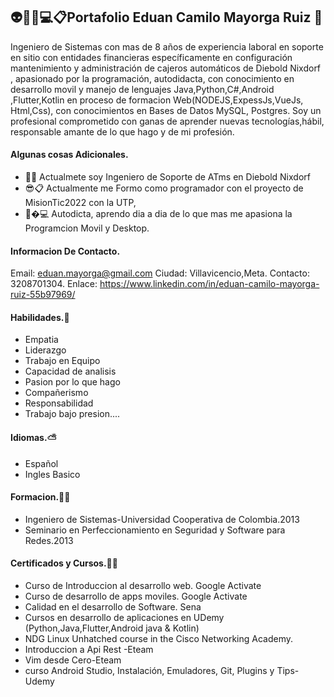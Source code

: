 ## 👽📱🔋💻📋Portafolio Eduan Camilo Mayorga Ruiz 👋


Ingeniero de Sistemas con mas de 8 años de experiencia laboral en soporte en sitio con entidades financieras específicamente  en configuración mantenimiento y administración de cajeros automáticos de Diebold Nixdorf , apasionado por la programación, autodidacta,  con conocimiento en desarrollo movil y manejo de lenguajes  Java,Python,C#,Android ,Flutter,Kotlin en proceso de formacion Web(NODEJS,ExpessJs,VueJs, Html,Css), con conocimientos en Bases de Datos MySQL, Postgres. Soy un profesional comprometido con ganas de aprender nuevas tecnologías,hábil, responsable amante de lo que hago y de mi profesión.

#### Algunas cosas Adicionales.
- 💼💬 Actualmete soy Ingeniero de Soporte de ATms en Diebold Nixdorf
- 😎📋 Actualmente me Formo como programador con el proyecto de MisionTic2022 con la UTP, 
- 📱�💻 Autodicta, aprendo dia a dia de lo que mas me apasiona la Programcion Movil y Desktop.

#### Informacion De Contacto.
Email: eduan.mayorga@gmail.com
Ciudad: Villavicencio,Meta.
Contacto: 3208701304.
Enlace: https://www.linkedin.com/in/eduan-camilo-mayorga-ruiz-55b97969/

#### Habilidades.🚀
- Empatia
- Liderazgo
- Trabajo en Equipo
- Capacidad de analisis
- Pasion por lo que hago
- Compañerismo
- Responsabilidad
- Trabajo bajo presion....

#### Idiomas.⛅
- Español 
- Ingles Basico

#### Formacion.👨‍🎓
- Ingeniero de Sistemas-Universidad Cooperativa de Colombia.2013
- Seminario en Perfeccionamiento en Seguridad y Software para Redes.2013

#### Certificados y Cursos.👨‍💻
- Curso de Introduccion al desarrollo web. Google Activate
- Curso de desarrollo de apps moviles. Google Activate
- Calidad en el desarrollo de Software. Sena
- Cursos en desarrollo de aplicaciones en UDemy (Python,Java,Flutter,Android java & Kotlin)
- NDG Linux Unhatched course in the Cisco Networking Academy.
- Introduccion a Api Rest -Eteam
- Vim desde Cero-Eteam
- curso Android Studio, Instalación, Emuladores, Git, Plugins y Tips-Udemy





